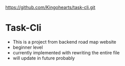 https://github.com/Kingohearts/task-cli.git

# Task-Cli
  - This is a project from backend road map website
  - beginner level
  - currently implemented with rewriting the entire file
  - will update in future probably
